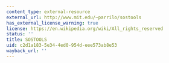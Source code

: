 ```yaml
---
content_type: external-resource
external_url: http://www.mit.edu/~parrilo/sostools
has_external_license_warning: true
license: https://en.wikipedia.org/wiki/All_rights_reserved
status: ''
title: SOSTOOLS
uid: c2d1a183-5e34-4ed0-954d-eee573ab8e53
wayback_url: ''
---
```

